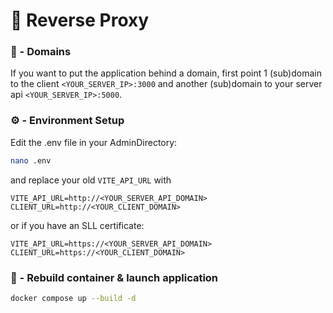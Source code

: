 # 🚀 Reverse Proxy


### 🔗 - Domains
If you want to put the application behind a domain, first point 1 (sub)domain to the client `<YOUR_SERVER_IP>:3000` and another (sub)domain to your server api `<YOUR_SERVER_IP>:5000`.

### ⚙️ - Environment Setup
Edit the .env file in your AdminDirectory:
```sh
nano .env
```
and replace your old `VITE_API_URL` with
```
VITE_API_URL=http://<YOUR_SERVER_API_DOMAIN>
CLIENT_URL=http://<YOUR_CLIENT_DOMAIN>
```
or if you have an SLL certificate:
```
VITE_API_URL=https://<YOUR_SERVER_API_DOMAIN>
CLIENT_URL=https://<YOUR_CLIENT_DOMAIN>
```
### 🐳 - Rebuild container & launch application
```sh
docker compose up --build -d
```